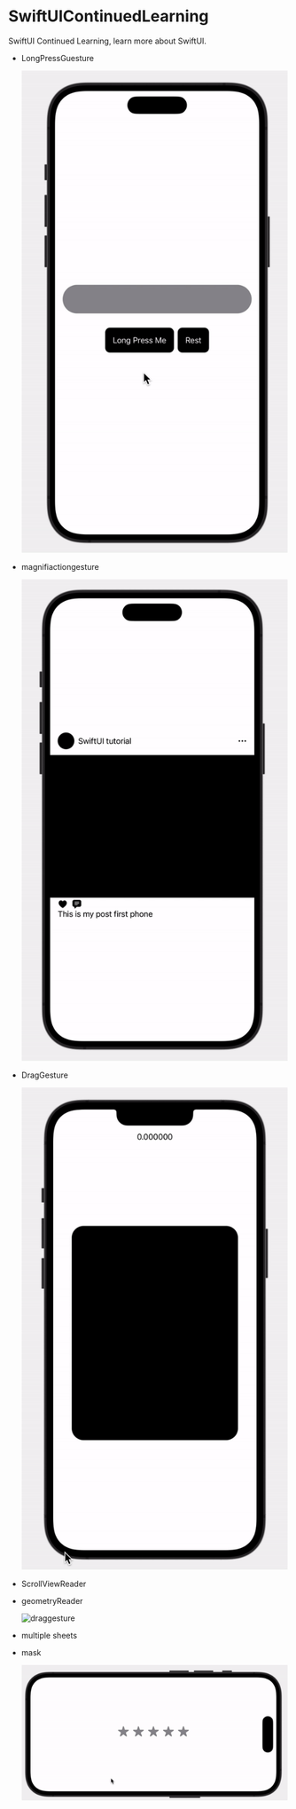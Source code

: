 # SwiftUIContinuedLearning
SwiftUI Continued Learning, learn more about SwiftUI.



* LongPressGuesture

  ![](images/longpressgesture.gif)

  

* magnifiactiongesture

  ![magnifiactiongesture](images/magnifiactiongesture.gif)

* DragGesture

  ![draggesture](images/draggesture.gif)
  
* ScrollViewReader
* geometryReader

  ![draggesture](images/geometryReader.gif)
* multiple sheets
* mask

  ![maks](images/mask.gif)

